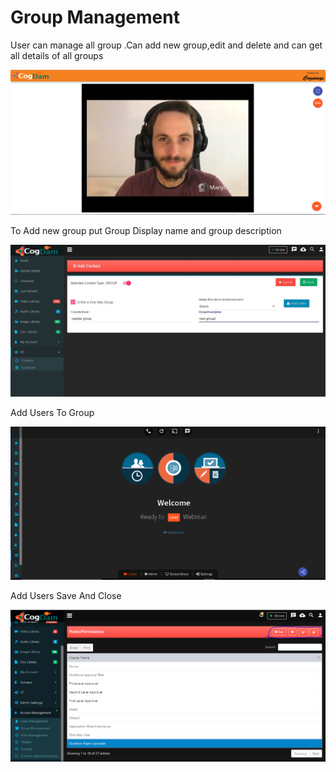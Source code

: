# Group Management

User can manage all group .Can add new group,edit and delete and can get all details of all groups

![](../.gitbook/assets/image%20%28132%29.png)

To Add new group put Group Display name and group description

![](../.gitbook/assets/image%20%28175%29.png)

Add Users To Group

![](../.gitbook/assets/image%20%28194%29.png)

Add Users Save And Close

![](../.gitbook/assets/image%20%2888%29.png)

